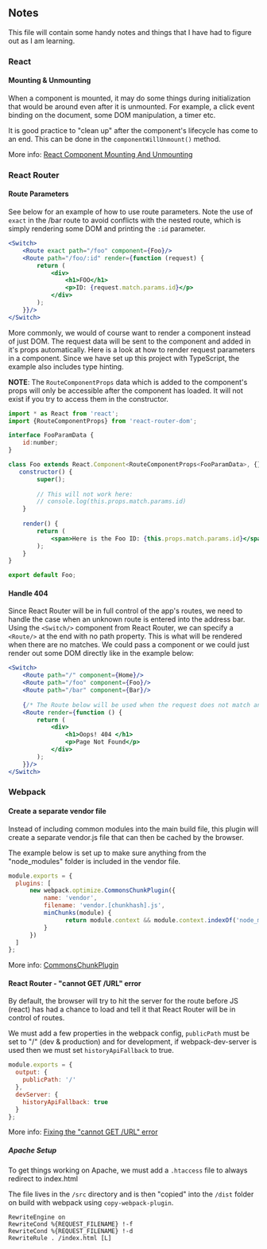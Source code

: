 ## Notes

This file will contain some handy notes and things that I have had to figure out as I am learning. 

### React

#### Mounting & Unmounting

When a component is mounted, it may do some things during initialization that would be around even after it is unmounted. For example, a click event binding on the document, some DOM manipulation, a timer etc.

It is good practice to "clean up" after the component's lifecycle has come to an end. This can be done in the  ``componentWillUnmount()`` method.

More info: [React Component Mounting And Unmounting](https://learn.co/lessons/react-component-mounting-and-unmounting#unmounting)

### React Router

#### Route Parameters
See below for an example of how to use route parameters. Note the use of ``exact`` in the /bar route to avoid conflicts with the nested route, which is simply rendering some DOM and printing the ``:id`` parameter. 

```jsx
<Switch>   
    <Route exact path="/foo" component={Foo}/>
    <Route path="/foo/:id" render={function (request) {
        return (
            <div>
                <h1>FOO</h1>
                <p>ID: {request.match.params.id}</p>
            </div>
        );
    }}/>
</Switch>
``` 
More commonly, we would of course want to render a component instead of just DOM. The request data will be sent to the component and added in it's props automatically.
Here is a look at how to render request parameters in a component. Since we have set up this project with TypeScript, the example also includes type hinting.

**NOTE**: The ``RouteComponentProps`` data which is added to the component's props will only be accessible after the component has loaded. It will not exist if you try to access them in the constructor.  
```jsx
import * as React from 'react';
import {RouteComponentProps} from 'react-router-dom';

interface FooParamData {
    id:number;
}

class Foo extends React.Component<RouteComponentProps<FooParamData>, {}> {
   constructor() {
        super();
        
        // This will not work here:
        // console.log(this.props.match.params.id)
    }
    
    render() {
        return (
            <span>Here is the Foo ID: {this.props.match.params.id}</span>
        );
    }
}

export default Foo;

``` 



#### Handle 404
Since React Router will be in full control of the app's routes, we need to handle the case when an unknown route is entered into the address bar. Using the ``<Switch/>`` component from React Router, we can specify a ``<Route/>`` at the end with no path property. This is what will be rendered when there are no matches. We could pass a component or we could just render out some DOM directly like in the example below:

```jsx
<Switch>
    <Route path="/" component={Home}/>
    <Route path="/foo" component={Foo}/>
    <Route path="/bar" component={Bar}/>
    
    {/* The Route below will be used when the request does not match any route above */}
    <Route render={function () {
        return (
            <div>
                <h1>Oops! 404 </h1>
                <p>Page Not Found</p>
            </div>
        );
    }}/>
</Switch>
```  

### Webpack

#### Create a separate vendor file
Instead of including common modules into the main build file, this plugin will create a separate vendor.js file that can then be cached by the browser.

The example below is set up to make sure anything from the "node_modules" folder is included in the vendor file.
```javascript
module.exports = {
  plugins: [
      new webpack.optimize.CommonsChunkPlugin({
          name: 'vendor',
          filename: 'vendor.[chunkhash].js',
          minChunks(module) {
                return module.context && module.context.indexOf('node_modules') >= 0;
          }
      })
  ]
};
```  

More info: [CommonsChunkPlugin](https://webpack.js.org/plugins/commons-chunk-plugin)

#### React Router - "cannot GET /URL" error

By default, the browser will try to hit the server for the route before JS (react) has had a chance to load and tell it that React Router will be in control of routes.

We must add a few properties in the webpack config, ``publicPath`` must be set to "/" (dev & production) and for development, if webpack-dev-server is used then we must set ``historyApiFallback`` to true.

```javascript
module.exports = {
  output: {
    publicPath: '/'
  },
  devServer: {
    historyApiFallback: true
  }
};
```

More info: [Fixing the "cannot GET /URL" error](https://tylermcginnis.com/react-router-cannot-get-url-refresh)

##### Apache Setup

To get things working on Apache, we must add a ``.htaccess`` file to always redirect to index.html

The file lives in the ``/src`` directory and is then "copied" into the ``/dist`` folder on build with webpack using ``copy-webpack-plugin``.
```
RewriteEngine on
RewriteCond %{REQUEST_FILENAME} !-f
RewriteCond %{REQUEST_FILENAME} !-d
RewriteRule . /index.html [L]
```
